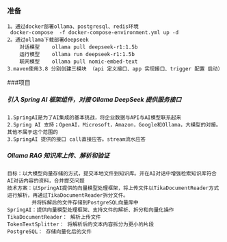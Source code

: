 ### 准备
    1。通过docker部署ollama、postgresql、redis环境
     docker-compose  -f docker-compose-environment.yml up -d
    2。通过ollama下载部署deepseek
        对话模型    ollama pull deepseek-r1:1.5b 
        运行模型    ollama run deepseek-r1:1.5b
        联网模型    ollama pull nomic-embed-text    
    3.maven使用3.8 分别创建三模块 （api 定义接口、app 实现接口、trigger 配置 启动）


###项目
##### 引入 Spring AI 框架组件，对接 Ollama DeepSeek 提供服务接口
    1.SpringAI是为了AI集成的基本挑战，将企业数据与API与AI模型联系起来
    2.Spring AI 支持；OpenAI，Microsoft，Amazon，Google和Ollama，大模型的对接。其他不属于这个范围的
    3.SpringAI 提供的接口 call直接应答。stream流水应答

##### Ollama RAG 知识库上传、解析和验证
    目标：以大模型向量存储的方式，提交本地文件到知识库。并在AI对话中增强检索知识库符合AI对话内容的资料，合并提交问题
    技术方案：以SpringAI提供的向量模型处理框架，将上传文件以TikaDocumentReader方式进行解析，再通过TikaDocumentReader拆分文件。
            并将拆解后的文件存储到PostgreSQL向量库中
    SpringAI：提供向量模型处理框架、支持文件的解析、拆分和向量化操作
    TikaDocumentReader： 解析上传文件
    TokenTextSplitter： 将解析后的文本内容拆分为更小的片段
    PostgreSQL： 存储向量化后的文件


            